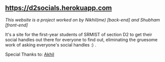 ## https://d2socials.herokuapp.com

*This website is a project worked on by Nikhil(me) [back-end] and Shubham [front-end]*

It's a site for the first-year students of SRMIST of section D2 to get their social handles out there for everyone to find out,
eliminating the gruesome work of asking everyone's social handles :) .

Special Thanks to: <a href="https://github.com/Rajaniraiyn">Akhil</a>
